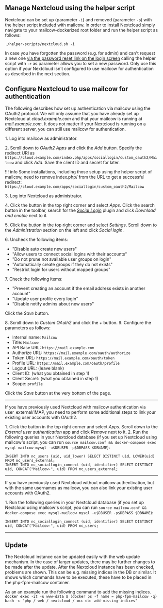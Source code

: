 
## Manage Nextcloud using the helper script

Nextcloud can be set up (parameter `-i`) and removed (parameter `-p`) with the [helper script](https://github.com/mailcow/mailcow-dockerized/raw/master/helper-scripts/nextcloud.sh) included with mailcow. In order to install Nextcloud simply navigate to your mailcow-dockerized root folder and run the helper script as follows:

`./helper-scripts/nextcloud.sh -i`

In case you have forgotten the password (e.g. for admin) and can't request a new one [via the password reset link on the login screen](https://docs.nextcloud.com/server/20/admin_manual/configuration_user/reset_admin_password.html?highlight=reset) calling the helper script with `-r` as parameter allows you to set a new password. Only use this option if your Nextcloud isn't configured to use mailcow for authentication as described in the next section.

## Configure Nextcloud to use mailcow for authentication

The following describes how set up authentication via mailcow using the OAuth2 protocol. We will only assume that you have already set up Nextcloud at _cloud.example.com_ and that your mailcow is running at _mail.example.com_. It does not matter if your Nextcloud is running on a different server, you can still use mailcow for authentication.

1\. Log into mailcow as administrator.

2\. Scroll down to _OAuth2 Apps_ and click the _Add_ button. Specify the redirect URI as `https://cloud.example.com/index.php/apps/sociallogin/custom_oauth2/Mailcow` and click _Add_. Save the client ID and secret for later.

!!! info
    Some installations, including those setup using the helper script of mailcow, need to remove index.php/ from the URL to get a successful redirect: `https://cloud.example.com/apps/sociallogin/custom_oauth2/Mailcow`

3\. Log into Nextcloud as administrator.

4\. Click the button in the top right corner and select _Apps_. Click the search button in the toolbar, search for the [_Social Login_](https://apps.nextcloud.com/apps/sociallogin) plugin and click _Download and enable_ next to it.

5\. Click the button in the top right corner and select _Settings_. Scroll down to the _Administration_ section on the left and click _Social login_.

6\. Uncheck the following items:

- "Disable auto create new users"
- "Allow users to connect social logins with their accounts"
- "Do not prune not available user groups on login"
- "Automatically create groups if they do not exists"
- "Restrict login for users without mapped groups"

7\. Check the following items:

- "Prevent creating an account if the email address exists in another account"
- "Update user profile every login"
- "Disable notify admins about new users"

Click the _Save_ button.

8\. Scroll down to _Custom OAuth2_ and click the _+_ button.
9\. Configure the parameters as follows:

- Internal name: `Mailcow`
- Title: `Mailcow`
- API Base URL: `https://mail.example.com`
- Authorize URL: `https://mail.example.com/oauth/authorize`
- Token URL: `https://mail.example.com/oauth/token`
- Profile URL: `https://mail.example.com/oauth/profile`
- Logout URL: (leave blank)
- Client ID: (what you obtained in step 1)
- Client Secret: (what you obtained in step 1)
- Scope: `profile`

Click the _Save_ button at the very bottom of the page.

---

If you have previously used Nextcloud with mailcow authentication via user\_external/IMAP, you need to perform some additional steps to link your existing user accounts with OAuth2.

1\. Click the button in the top right corner and select _Apps_. Scroll down to the _External user authentication_ app and click _Remove_ next to it.
2\. Run the following queries in your Nextcloud database (if you set up Nextcloud using mailcow's script, you can run `source mailcow.conf && docker-compose exec mysql-mailcow mysql -u$DBUSER -p$DBPASS $DBNAME`):
```
INSERT INTO nc_users (uid, uid_lower) SELECT DISTINCT uid, LOWER(uid) FROM nc_users_external;
INSERT INTO nc_sociallogin_connect (uid, identifier) SELECT DISTINCT uid, CONCAT("Mailcow-", uid) FROM nc_users_external;
```

---

If you have previously used Nextcloud without mailcow authentication, but with the same usernames as mailcow, you can also link your existing user accounts with OAuth2.

1\. Run the following queries in your Nextcloud database (if you set up Nextcloud using mailcow's script, you can run `source mailcow.conf && docker-compose exec mysql-mailcow mysql -u$DBUSER -p$DBPASS $DBNAME`):
```
INSERT INTO nc_sociallogin_connect (uid, identifier) SELECT DISTINCT uid, CONCAT("Mailcow-", uid) FROM nc_users;
```

---

## Update

The Nextcloud instance can be updated easily with the web update mechanism. In the case of larger updates, there may be further changes to be made after the update. After the Nextcloud instance has been checked, problems are shown. This can be e.g. missing indices in the DB or similar.
It shows which commands have to be executed, these have to be placed in the php-fpm-mailcow container.

As an an example run the following command to add the missing indices.
`docker exec -it -u www-data $ (docker ps -f name = php-fpm-mailcow -q) bash -c "php / web / nextcloud / occ db: add-missing-indices"`
